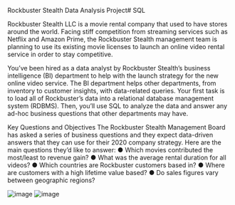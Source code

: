 Rockbuster Stealth Data Analysis Project# SQL

Rockbuster Stealth LLC is a movie rental company that used to have stores around the world. Facing stiff competition from streaming services such as Netflix and Amazon Prime,
the Rockbuster Stealth management team is planning to use its existing movie licenses to launch an online video rental service in order to stay competitive.

You’ve been hired as a data analyst by Rockbuster Stealth’s business intelligence (BI) department to help with the launch strategy for the new online video service. The BI
department helps other departments, from inventory to customer insights, with data-related queries. Your first task is to load all of Rockbuster’s data into a relational database
management system (RDBMS). Then, you’ll use SQL to analyze the data and answer any ad-hoc business questions that other departments may have.

Key Questions and Objectives
The Rockbuster Stealth Management Board has asked a series of business questions and they expect data-driven answers that they can use for their 2020 company strategy. Here are
the main questions they’d like to answer:
● Which movies contributed the most/least to revenue gain?
● What was the average rental duration for all videos?
● Which countries are Rockbuster customers based in?
● Where are customers with a high lifetime value based?
● Do sales figures vary between geographic regions?

![image](https://github.com/LordAshTurner/SQL/assets/159558850/aa3696cd-bfdb-47e9-a99b-84e429321d18)
![image](https://github.com/LordAshTurner/SQL/assets/159558850/c0fc7804-023f-410b-bfee-a405a3d8da70)
